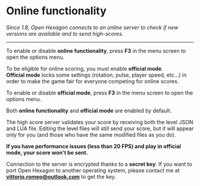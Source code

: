 # Online functionality #

*Since 1.8, Open Hexagon connects to an online server to check if new versions are available and to send high-scores.*

---

To enable or disable **online functionality**, press **F3** in the menu screen to open the options menu.

To be eligible for online scoring, you must enable **official mode**.</br>
**Official mode** locks some settings (rotation, pulse, player speed, etc...) in order to make the game fair for everyone competing for online scores.

To enable or disable **official mode**, press **F3** in the menu screen to open the options menu.

Both **online functionality** and **official mode** are enabled by default.

The high score server validates your score by receiving both the level JSON and LUA file. Editing the level files will still send your score, but it will appear only for you (and those who have the same modified files as you do).

**If you have performance issues (less than 20 FPS) and play in official mode, your score won't be sent.**

Connection to the server is encrypted thanks to a **secret key**. If you want to port Open Hexagon to another operating system, please contact me at **vittorio.romeo@outlook.com** to get the key.